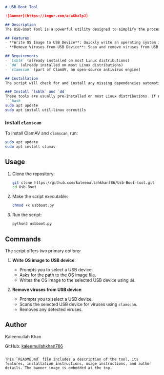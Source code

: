 ```markdown
# USB-Boot Tool

![Banner](https://imgur.com/a/aGkalpJ)

## Description
The USB-Boot Tool is a powerful utility designed to simplify the process of creating bootable USB drives and managing USB devices. It provides an easy-to-use interface for writing OS images to USB devices and removing viruses from USB drives, leveraging the capabilities of `dd` and `clamscan` tools.

## Features
- **Write OS Image to USB Device**: Quickly write an operating system image to a USB drive using `dd`.
- **Remove Viruses from USB Device**: Scan and remove viruses from USB drives using `clamscan`.

## Requirements
- `lsblk` (already installed on most Linux distributions)
- `dd` (already installed on most Linux distributions)
- `clamscan` (part of ClamAV, an open-source antivirus engine)

## Installation
The script will check for and install any missing dependencies automatically. However, you can manually install the necessary tools using the following commands:

### Install `lsblk` and `dd`
These tools are usually pre-installed on most Linux distributions. If not, install them using:
```bash
sudo apt update
sudo apt install util-linux coreutils
```

### Install `clamscan`
To install ClamAV and `clamscan`, run:
```bash
sudo apt update
sudo apt install clamav
```

## Usage
1. Clone the repository:
    ```bash
    git clone https://github.com/kaleemullahkhan786/Usb-Boot-tool.git
    cd Usb-Boot
    ```

2. Make the script executable:
    ```bash
    chmod +x usbboot.py
    ```

3. Run the script:
    ```bash
    python3 usbboot.py
    ```

## Commands
The script offers two primary options:
1. **Write OS image to USB device**:
    - Prompts you to select a USB device.
    - Asks for the path to the OS image file.
    - Writes the OS image to the selected USB device using `dd`.

2. **Remove viruses from USB device**:
    - Prompts you to select a USB device.
    - Scans the selected USB device for viruses using `clamscan`.
    - Removes any detected viruses.

## Author
Kaleemullah Khan

GitHub: [kaleemullahkhan786](https://github.com/kaleemullahkhan786)
```

This `README.md` file includes a description of the tool, its features, installation instructions, usage instructions, and author details. The banner image is embedded at the top.
